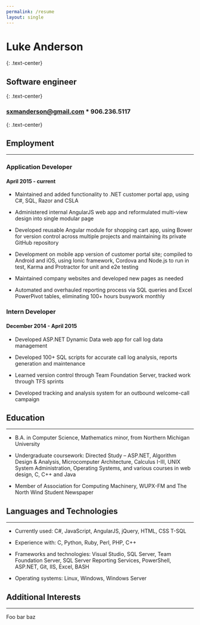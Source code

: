 ```yaml
---
permalink: /resume
layout: single
---
```


# Luke Anderson
{: .text-center}

## Software engineer
{: .text-center}

### sxmanderson@gmail.com * 906.236.5117
{: .text-center}

## Employment

---

### Application Developer

#### April 2015 - current


- Maintained and added functionality to .NET customer portal app, using C#, SQL, Razor and CSLA

- Administered internal AngularJS web app and reformulated multi-view design into single modular page

- Developed reusable Angular module for shopping cart app, using Bower for version control across multiple projects and maintaining its private GitHub repository

- Development on mobile app version of customer portal site; compiled to Android and iOS, using Ionic framework, Cordova and Node.js to run in test, Karma and Protractor for unit and e2e testing

- Maintained company websites and developed new pages as needed

- Automated and overhauled reporting process via SQL queries and Excel PowerPivot tables, eliminating 100+ hours busywork monthly


### Intern Developer

#### December 2014 - April 2015

- Developed ASP.NET Dynamic Data web app for call log data management

- Developed 100+ SQL scripts for accurate call log analysis, reports generation and maintenance

- Learned version control through Team Foundation Server, tracked work through TFS sprints

- Developed tracking and analysis system for an outbound welcome-call campaign


## Education

---

- B.A. in Computer Science, Mathematics minor, from Northern Michigan University

- Undergraduate coursework: Directed Study – ASP.NET, Algorithm Design & Analysis, Microcomputer Architecture, Calculus I-III, UNIX System Administration, Operating Systems, and various courses in web design, C, C++ and Java

- Member of Association for Computing Machinery, WUPX-FM and The North Wind Student Newspaper


## Languages and Technologies

---

- Currently used:  C#, JavaScript, AngularJS, jQuery, HTML, CSS T-SQL

- Experience with:  C, Python, Ruby, Perl, PHP, C++

- Frameworks and technologies:  Visual Studio, SQL Server, Team Foundation Server, SQL Server Reporting Services, PowerShell, ASP.NET, Git, IIS, Excel, BASH

- Operating systems:  Linux, Windows, Windows Server


## Additional Interests

---

Foo bar baz